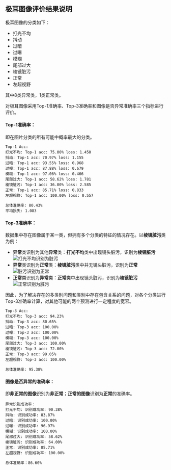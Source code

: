 ## 极耳图像评价结果说明
极耳图像的分类如下：
- 打光不均
- 抖动
- 过暗
- 过曝
- 模糊
- 尾部过大
- 棱镜脏污
- 正常
- 左超视野

其中8类异常类，1类正常类。

对极耳图像采用Top-1准确率、Top-3准确率和图像是否异常准确率三个指标进行评价。

#### Top-1准确率：
即在图片分类的所有可能中概率最大的分类。
```
Top-1 Acc:
打光不均: Top-1 acc: 75.00% loss: 1.450
抖动: Top-1 acc: 70.97% loss: 1.155
过暗: Top-1 acc: 93.55% loss: 0.968
过曝: Top-1 acc: 87.88% loss: 0.679
模糊: Top-1 acc: 97.06% loss: 0.466
尾部过大: Top-1 acc: 58.62% loss: 1.781
棱镜脏污: Top-1 acc: 36.00% loss: 2.585
正常: Top-1 acc: 85.71% loss: 0.833
左超视野: Top-1 acc: 100.00% loss: 0.557

总体准确率: 80.43%
平均损失: 1.083
```

#### Top-3准确率：
数据集中存在图像属于某一类，但拥有多个分类的特征的情况存在。以**棱镜脏污**类为例：
- **异常**类识别为其他**异常**类：**打光不均**类中出现镜头脏污，识别为**棱镜脏污**
![打光不均识别为脏污](示例图\打光不均识别为脏污.png)
- **异常**类识别为**正常**类：**棱镜脏污**类中并无镜头脏污，识别为**正常**
![脏污识别为正常](示例图\脏污识别为正常.png)
- **正常**类识别为**异常**类：**正常**类中出现镜头脏污，识别为**棱镜脏污**
![正常识别为脏污](示例图\正常识别为脏污.png)

因此，为了解决存在的多类别问题和类别中存在包含关系的问题，对各个分类进行Top-3准确率计算，对其他可能的两个预测进行一定程度的宽容。
```
Top-3 Acc:
打光不均: Top-3 acc: 94.23%
抖动: Top-3 acc: 80.65%
过暗: Top-3 acc: 100.00%
过曝: Top-3 acc: 100.00%
模糊: Top-3 acc: 100.00%
尾部过大: Top-3 acc: 100.00%
棱镜脏污: Top-3 acc: 72.00%
正常: Top-3 acc: 99.05%
左超视野: Top-3 acc: 100.00%

总体准确率: 95.38%
```

#### 图像是否异常的准确率：
即**非正常的图像**识别为**非正常**；**正常的图像**识别为**正常**的准确率。
```
异常识别成功率：
打光不均: 识别成功率: 90.38%
抖动: 识别成功率: 83.87%
过暗: 识别成功率: 100.00%
过曝: 识别成功率: 96.97%
模糊: 识别成功率: 100.00%
尾部过大: 识别成功率: 58.62%
棱镜脏污: 识别成功率: 64.00%
正常: 识别成功率: 85.71%
左超视野: 识别成功率: 100.00%

总体准确率：86.60%
```

